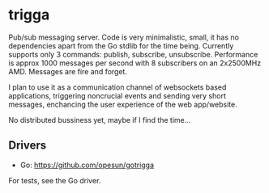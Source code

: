 trigga
======

Pub/sub messaging server. Code is very minimalistic, small, it has no dependencies apart from the Go stdlib for the time being.
Currently supports only 3 commands: publish, subscribe, unsubscribe.
Performance is approx 1000 messages per second with 8 subscribers on an 2x2500MHz AMD.
Messages are fire and forget.

I plan to use it as a communication channel of websockets based applications, triggering noncrucial events and sending very short messages, enchancing the user experience of
the web app/website.

No distributed bussiness yet, maybe if I find the time...

Drivers
---
- Go: https://github.com/opesun/gotrigga


For tests, see the Go driver.
